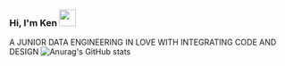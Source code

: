 ### Hi, I'm Ken <img src="https://raw.githubusercontent.com/MartinHeinz/MartinHeinz/master/wave.gif" width="30px">

A JUNIOR DATA ENGINEERING 
IN LOVE WITH INTEGRATING CODE AND DESIGN
![Anurag's GitHub stats](https://github-readme-stats.vercel.app/api?username=kenzchiro&show_icons=true)


<!--
**kenzchiro/kenzchiro** is a ✨ _special_ ✨ repository because its `README.md` (this file) appears on your GitHub profile.

Here are some ideas to get you started:

- 🔭 I’m currently working on ...
- 🌱 I’m currently learning ...
- 👯 I’m looking to collaborate on ...
- 🤔 I’m looking for help with ...
- 💬 Ask me about ...
- 📫 How to reach me: ...
- 😄 Pronouns: ...
- ⚡ Fun fact: ...
-->
